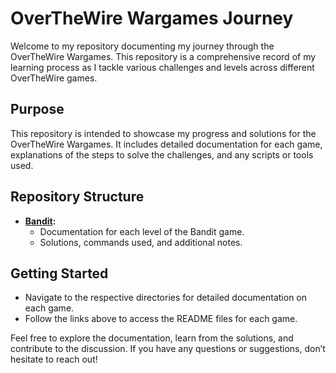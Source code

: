 # OverTheWire Wargames Journey

Welcome to my repository documenting my journey through the OverTheWire Wargames. This repository is a comprehensive record of my learning process as I tackle various challenges and levels across different OverTheWire games.

## Purpose

This repository is intended to showcase my progress and solutions for the OverTheWire Wargames. It includes detailed documentation for each game, explanations of the steps to solve the challenges, and any scripts or tools used. 

## Repository Structure

- **[Bandit](bandit/README.md):**
  - Documentation for each level of the Bandit game.
  - Solutions, commands used, and additional notes.
<!--
- **[Narnia](narnia/README.md):**
  - Documentation for each level of the Narnia game.
  - Solutions, commands used, and additional notes.
  - Custom scripts and screenshots.

- **[Maze](maze/README.md):**
  - Documentation for each level of the Maze game.
  - Solutions, commands used, and additional notes.
  - Custom scripts and screenshots.

- **[Robot](robot/README.md):**
  - Documentation for each level of the Robot game.
  - Solutions, commands used, and additional notes.
  - Custom scripts and screenshots.
-->
## Getting Started
   - Navigate to the respective directories for detailed documentation on each game.
   - Follow the links above to access the README files for each game.

Feel free to explore the documentation, learn from the solutions, and contribute to the discussion. If you have any questions or suggestions, don’t hesitate to reach out!

